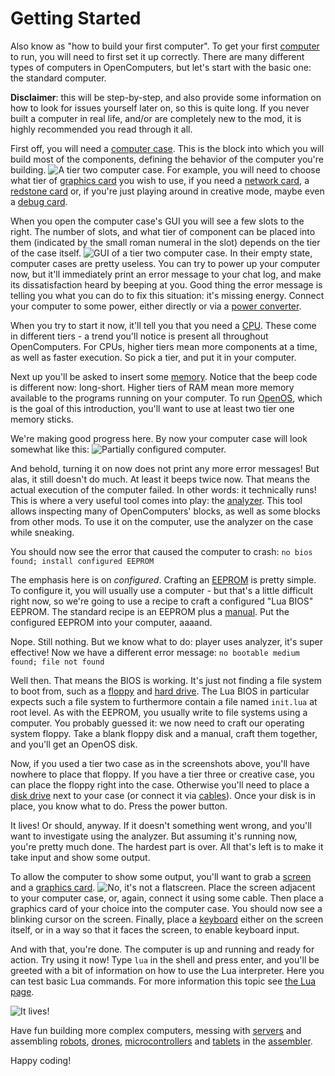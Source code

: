 # Getting Started

Also know as "how to build your first computer". To get your first [computer](computer.md) to run, you will need to first set it up correctly. There are many different types of computers in OpenComputers, but let's start with the basic one: the standard computer.

**Disclaimer**: this will be step-by-step, and also provide some information on how to look for issues yourself later on, so this is quite long. If you never built a computer in real life, and/or are completely new to the mod, it is highly recommended you read through it all.

First off, you will need a [computer case](../block/case1.md). This is the block into which you will build most of the components, defining the behavior of the computer you're building.
![A tier two computer case.](oredict:oc:case2)
For example, you will need to choose what tier of [graphics card](../item/graphicsCard1.md) you wish to use, if you need a [network card](../item/lanCard.md), a [redstone card](../item/redstoneCard1.md) or, if you're just playing around in creative mode, maybe even a [debug card](../item/debugCard.md).

When you open the computer case's GUI you will see a few slots to the right. The number of slots, and what tier of component can be placed into them (indicated by the small roman numeral in the slot) depends on the tier of the case itself.
![GUI of a tier two computer case.](opencomputers:doc/img/configuration_case1.png)
In their empty state, computer cases are pretty useless. You can try to power up your computer now, but it'll immediately print an error message to your chat log, and make its dissatisfaction heard by beeping at you. Good thing the error message is telling you what you can do to fix this situation: it's missing energy. Connect your computer to some power, either directly or via a [power converter](../block/powerConverter.md).

When you try to start it now, it'll tell you that you need a [CPU](../item/cpu1.md). These come in different tiers - a trend you'll notice is present all throughout OpenComputers. For CPUs, higher tiers mean more components at a time, as well as faster execution. So pick a tier, and put it in your computer.

Next up you'll be asked to insert some [memory](../item/ram1.md). Notice that the beep code is different now: long-short. Higher tiers of RAM mean more memory available to the programs running on your computer. To run [OpenOS](openOS.md), which is the goal of this introduction, you'll want to use at least two tier one memory sticks.

We're making good progress here. By now your computer case will look somewhat like this:
![Partially configured computer.](opencomputers:doc/img/configuration_case2.png)

And behold, turning it on now does not print any more error messages! But alas, it still doesn't do much. At least it beeps twice now. That means the actual execution of the computer failed. In other words: it technically runs! This is where a very useful tool comes into play: the [analyzer](../item/analyzer.md). This tool allows inspecting many of OpenComputers' blocks, as well as some blocks from other mods. To use it on the computer, use the analyzer on the case while sneaking.

You should now see the error that caused the computer to crash:
`no bios found; install configured EEPROM`

The emphasis here is on *configured*. Crafting an [EEPROM](../item/eeprom.md) is pretty simple. To configure it, you will usually use a computer - but that's a little difficult right now, so we're going to use a recipe to craft a configured "Lua BIOS" EEPROM. The standard recipe is an EEPROM plus a [manual](../item/manual.md). Put the configured EEPROM into your computer, aaaand.

Nope. Still nothing. But we know what to do: player uses analyzer, it's super effective! Now we have a different error message:
`no bootable medium found; file not found`

Well then. That means the BIOS is working. It's just not finding a file system to boot from, such as a [floppy](../item/floppy.md) and [hard drive](../item/hdd1.md). The Lua BIOS in particular expects such a file system to furthermore contain a file named `init.lua` at root level. As with the EEPROM, you usually write to file systems using a computer. You probably guessed it: we now need to craft our operating system floppy. Take a blank floppy disk and a manual, craft them together, and you'll get an OpenOS disk.

Now, if you used a tier two case as in the screenshots above, you'll have nowhere to place that floppy. If you have a tier three or creative case, you can place the floppy right into the case. Otherwise you'll need to place a [disk drive](../block/diskDrive.md) next to your case (or connect it via [cables](../block/cable.md)). Once your disk is in place, you know what to do. Press the power button.

It lives! Or should, anyway. If it doesn't something went wrong, and you'll want to investigate using the analyzer. But assuming it's running now, you're pretty much done. The hardest part is over. All that's left is to make it take input and show some output.

To allow the computer to show some output, you'll want to grab a [screen](../block/screen1.md) and a [graphics card](../item/graphicsCard1.md).
![No, it's not a flatscreen.](oredict:oc:screen2)
Place the screen adjacent to your computer case, or, again, connect it using some cable. Then place a graphics card of your choice into the computer case. You should now see a blinking cursor on the screen. Finally, place a [keyboard](../block/keyboard.md) either on the screen itself, or in a way so that it faces the screen, to enable keyboard input.

And with that, you're done. The computer is up and running and ready for action. Try using it now! Type `lua` in the shell and press enter, and you'll be greeted with a bit of information on how to use the Lua interpreter. Here you can test basic Lua commands. For more information this topic see [the Lua page](lua.md).

![It lives!](opencomputers:doc/img/configuration_done.png)

Have fun building more complex computers, messing with [servers](../item/server1.md) and assembling [robots](../block/robot.md), [drones](../item/drone.md), [microcontrollers](../block/microcontroller.md) and [tablets](../item/tablet.md) in the [assembler](../block/assembler.md).

Happy coding!
